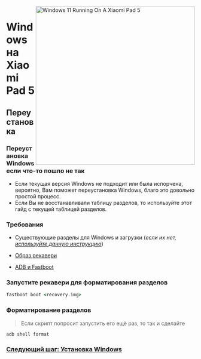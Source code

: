 ﻿<img align="right" src="https://raw.githubusercontent.com/erdilS/Port-Windows-11-Xiaomi-Pad-5/main/nabu.png" width="425" alt="Windows 11 Running On A Xiaomi Pad 5">


# Windows на Xiaomi Pad 5

## Переустановка
### Переустановка Windows если что-то пошло не так

- Если текущая версия Windows не подходит или была испорчена, вероятно, Вам поможет переустановка Windows, благо это довольно простой процесс.
- Если Вы не восстанавливали таблицу разделов, то используйте этот гайд с текущей таблицей разделов.

### Требования

- Существующие разделы для Windows и загрузки (*если их нет, [используйте данную инструкцию](/guide/Russian/partition-ru.md)*)
  
- [Образ рекавери](https://github.com/erdilS/Port-Windows-11-Xiaomi-Pad-5/releases/download/1.0/recovery.img)
  
- [ADB и Fastboot](https://developer.android.com/studio/releases/platform-tools)



### Запустите рекавери для форматирования разделов

```cmd
fastboot boot <recovery.img>
```

### Форматирование разделов
> Если скрипт попросит запустить его ещё раз, то так и сделайте

```cmd
adb shell format
```


### [Следующий шаг: Установка Windows](/guide/Russian/install-ru.md#Запустите-msc)
